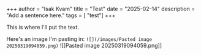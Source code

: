 +++
author = "Isak Kvam"
title = "Test"
date = "2025-02-14"
description = "Add a sentence here."
tags = [
    "test"]
+++

This is where I'll put the text.

Here's an image I'm pasting in:
`![](/images/Pasted image 20250319094059.png)`
![[Pasted image 20250319094059.png]]